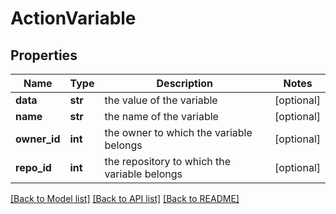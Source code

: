 # ActionVariable

## Properties
Name | Type | Description | Notes
------------ | ------------- | ------------- | -------------
**data** | **str** | the value of the variable | [optional] 
**name** | **str** | the name of the variable | [optional] 
**owner_id** | **int** | the owner to which the variable belongs | [optional] 
**repo_id** | **int** | the repository to which the variable belongs | [optional] 

[[Back to Model list]](../README.md#documentation-for-models) [[Back to API list]](../README.md#documentation-for-api-endpoints) [[Back to README]](../README.md)


